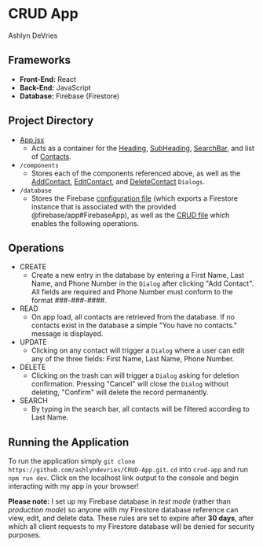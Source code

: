 # CRUD App
Ashlyn DeVries

## Frameworks
- **Front-End:** React
- **Back-End:** JavaScript
- **Database:** Firebase (Firestore)

## Project Directory
- [App.jsx](./crud-app/src/App.jsx)
  - Acts as a container for the [Heading](./crud-app/src/components/Heading.jsx), [SubHeading](./crud-app/src/components/SubHeading.jsx), 
    [SearchBar](./crud-app/src/components/SearchBar.jsx), and list of [Contacts](./crud-app/src/components/Contact.jsx).
- `/components`
  - Stores each of the components referenced above, as well as the [AddContact](./crud-app/src/components/AddContact.jsx), 
    [EditContact](./crud-app/src/components/EditContact.jsx), and [DeleteContact](./crud-app/src/components/DeleteContact.jsx) `Dialogs`.
- `/database`
  - Stores the Firebase [configuration file](./crud-app/src/database/firebase.js) (which exports a Firestore instance that is associated
    with the provided @firebase/app#FirebaseApp), as well as the [CRUD file](./crud-app/src/database/CRUD.js) which enables the following operations.

## Operations
- CREATE
  - Create a new entry in the database by entering a First Name, Last Name, and Phone Number in the `Dialog` 
    after clicking "Add Contact". All fields are required and Phone Number must conform to the format ###-###-####.
- READ
  - On app load, all contacts are retrieved from the database. If no contacts exist in the database a simple 
    "You have no contacts." message is displayed.
- UPDATE
  - Clicking on any contact will trigger a `Dialog` where a user can edit any of the three fields: First Name, 
    Last Name, Phone Number.
- DELETE
  - Clicking on the trash can will trigger a `Dialog` asking for deletion confirmation. Pressing "Cancel"
    will close the `Dialog` without deleting, "Confirm" will delete the record permanently.
- SEARCH
  - By typing in the search bar, all contacts will be filtered according to Last Name.

## Running the Application

To run the application simply `git clone https://github.com/ashlyndevries/CRUD-App.git`. `cd` into `crud-app` 
and run `npm run dev`. Click on the localhost link output to the console and begin interacting with my app in your browser!

**Please note:** I set up my Firebase database in *test mode* (rather than *production mode*) so anyone with my Firestore
database reference can view, edit, and delete data. These rules are set to expire after **30 days**, after which all client
requests to my Firestore database will be denied for security purposes.
